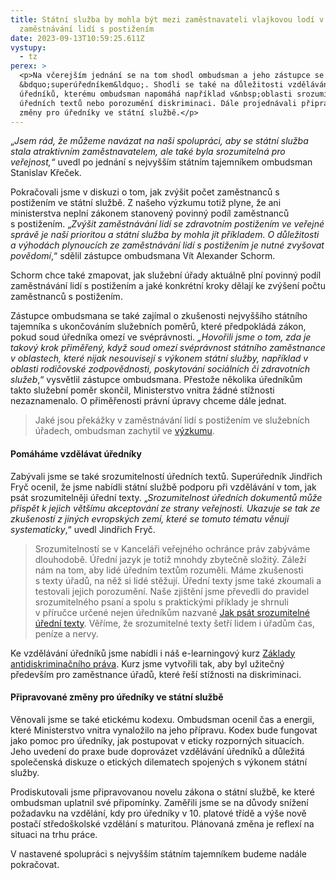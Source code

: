 ```yaml
---
title: Státní služba by mohla být mezi zaměstnavateli vlajkovou lodí v
  zaměstnávání lidí s postižením
date: 2023-09-13T10:59:25.611Z
vystupy:
  - tz
perex: >
  <p>Na včerejším jednání se na tom shodl ombudsman a jeho zástupce se
  &bdquo;superúředníkem&ldquo;. Shodli se také na důležitosti vzdělávání
  úředníků, kterému ombudsman napomáhá například v&nbsp;oblasti srozumitelnosti
  úředních textů nebo porozumění diskriminaci. Dále projednávali připravované
  změny pro úředníky ve státní službě.</p>
---
```

<p>&bdquo;<em>Jsem rád, že můžeme navázat na naši spolupráci, aby se státní služba stala atraktivním zaměstnavatelem, ale také byla srozumitelná pro veřejnost,&ldquo;</em> uvedl po jednání s&nbsp;nejvyšším státním tajemníkem ombudsman Stanislav Křeček.</p>

<p>Pokračovali jsme v&nbsp;diskuzi o tom, jak zvýšit počet zaměstnanců s postižením ve státní službě. Z&nbsp;našeho výzkumu totiž plyne, že ani ministerstva neplní zákonem stanovený povinný podíl zaměstnanců s&nbsp;postižením. &bdquo;<em>Zvýšit zaměstnávání lidí se zdravotním postižením ve veřejné správě je naší prioritou a státní služba by mohla jít příkladem. O důležitosti a výhodách plynoucích ze zaměstnávání lidí s&nbsp;postižením je nutné zvyšovat povědomí</em>,&ldquo; sdělil zástupce ombudsmana Vít Alexander Schorm.</p>

<p>Schorm chce také zmapovat, jak služební úřady aktuálně plní povinný podíl zaměstnávání lidí s&nbsp;postižením a jaké konkrétní kroky dělají ke zvýšení počtu zaměstnanců s&nbsp;postižením.</p>

<p>Zástupce ombudsmana se také zajímal o zkušenosti nejvyššího státního tajemníka s&nbsp;ukončováním služebních poměrů, které předpokládá zákon, pokud soud úředníka omezí ve svéprávnosti. <em>&bdquo;Hovořili jsme o tom, zda je takový krok přiměřený, když soud omezí svéprávnost státního zaměstnance v oblastech, které nijak nesouvisejí s výkonem státní služby, například v oblasti rodičovské zodpovědnosti, poskytování sociálních či zdravotních služeb</em>,&ldquo; vysvětlil zástupce ombudsmana. Přestože několika úředníkům takto služební poměr skončil, Ministerstvo vnitra žádné stížnosti nezaznamenalo. O přiměřenosti právní úpravy chceme dále jednat.</p>

<blockquote>
<p>Jaké jsou překážky v zaměstnávání lidí s&nbsp;postižením ve služebních úřadech, ombudsman zachytil ve <a href="https://www.ochrance.cz/dokument/vyzkum_crpd/">výzkumu</a>.</p>
</blockquote>

<h4><strong>Pomáháme vzdělávat úředníky</strong></h4>

<p>Zabývali jsme se také srozumitelností úředních textů. Superúředník&nbsp;Jindřich Fryč ocenil, že jsme nabídli státní službě podporu při vzdělávání v&nbsp;tom, jak psát srozumitelněji úřední texty. &bdquo;<em>Srozumitelnost úředních dokumentů může přispět k jejich většímu akceptování ze strany veřejnosti. Ukazuje se tak ze zkušeností z jiných evropských zemí, které se tomuto tématu věnují systematicky</em>,&ldquo; uvedl Jindřich Fryč.</p>

<blockquote>
<p>Srozumitelností se v&nbsp;Kanceláři veřejného ochránce práv zabýváme dlouhodobě. Úřední jazyk je totiž mnohdy zbytečně složitý. Záleží nám na&nbsp;tom, aby lidé úředním textům rozuměli. Máme zkušenosti s&nbsp;texty úřadů, na&nbsp;něž si lidé stěžují. Úřední texty jsme&nbsp;také zkoumali a testovali jejich porozumění. Naše zjištění jsme převedli do pravidel srozumitelného psaní a spolu s praktickými příklady je shrnuli v&nbsp;příručce určené nejen úředníkům nazvané <a href="https://www.ochrance.cz/srozumitelne/">Jak psát srozumitelné úřední texty</a>. Věříme, že srozumitelné texty šetří lidem i&nbsp;úřadům čas, peníze a&nbsp;nervy.</p>
</blockquote>

<p>Ke vzdělávání úředníků jsme nabídli i náš e-learningový kurz <a href="https://diskriminace.netventic.net/login">Základy antidiskriminačního práva</a>. Kurz jsme vytvořili tak, aby byl užitečný především pro zaměstnance úřadů, které řeší stížnosti na diskriminaci.</p>

<h4><strong>Připravované změny pro úředníky ve státní službě</strong></h4>

<p>Věnovali jsme se také etickému kodexu. Ombudsman ocenil čas a energii, které Ministerstvo vnitra vynaložilo na jeho přípravu. Kodex bude fungovat jako pomoc pro úředníky, jak postupovat v&nbsp;eticky rozporných situacích. Jeho uvedení do praxe bude doprovázet vzdělávání úředníků a důležitá společenská diskuze o etických dilematech spojených s&nbsp;výkonem státní služby.</p>

<p>Prodiskutovali jsme připravovanou novelu zákona o státní službě, ke které ombudsman uplatnil své připomínky. Zaměřili jsme se na důvody snížení požadavku na vzdělání, kdy pro úředníky v 10. platové třídě a výše nově postačí středoškolské vzdělání s&nbsp;maturitou. Plánovaná změna je reflexí na situaci na trhu práce.</p>

<p>V&nbsp;nastavené spolupráci s&nbsp;nejvyšším státním tajemníkem budeme nadále pokračovat.</p>
